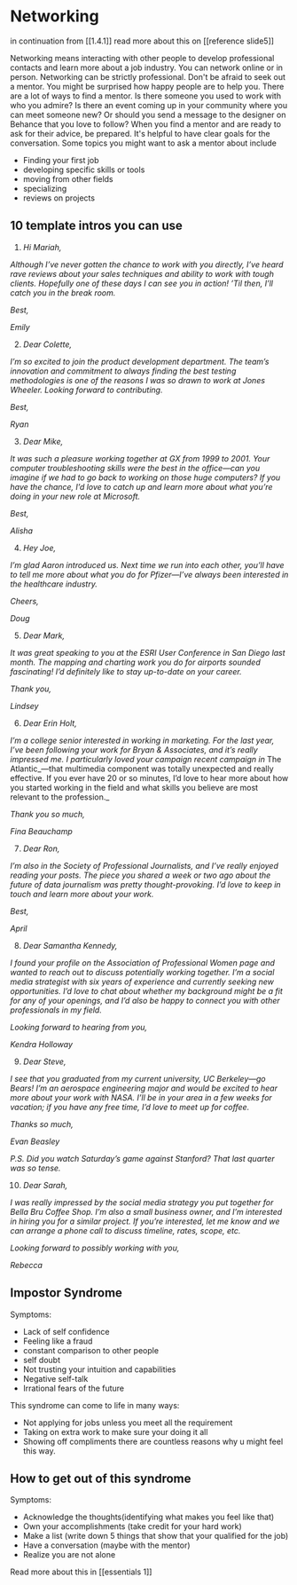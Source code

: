 # Networking
in continuation from [[1.4.1]]
read more about this on [[reference slide5]]


Networking means interacting with other people to develop professional contacts
and learn more about a job industry. You can network online or in person.
Networking can be strictly professional. 
Don't be afraid to seek out a mentor. You might be surprised how happy
people are to help you. There are a lot of ways to find a mentor.
Is there someone you used to work with who you admire? Is there an event
coming up in your community where you can meet someone new? Or
should you send a message to the designer on Behance that you love to follow?
When you find a mentor and are ready to ask for their advice, be prepared.
It's helpful to have clear goals for the conversation. Some topics you might want
to ask a mentor about include
- Finding your first job
- developing specific skills or tools
- moving from other fields 
- specializing 
- reviews on projects 

## 10 template intros you can use
1. _Hi Mariah,_

_Although I’ve never gotten the chance to work with you directly, I’ve heard rave reviews about your sales techniques and ability to work with tough clients. Hopefully one of these days I can see you in action! ’Til then, I’ll catch you in the break room._

_Best,_

_Emily_

2. _Dear Colette,_

_I’m so excited to join the product development department. The team’s innovation and commitment to always finding the best testing methodologies is one of the reasons I was so drawn to work at Jones Wheeler. Looking forward to contributing._

_Best,_

_Ryan_

3. _Dear Mike,_

_It was such a pleasure working together at GX from 1999 to 2001. Your computer troubleshooting skills were the best in the office—can you imagine if we had to go back to working on those huge computers? If you have the chance, I’d love to catch up and learn more about what you’re doing in your new role at Microsoft._

_Best,_

_Alisha_

4. _Hey Joe,_

_I’m glad Aaron introduced us. Next time we run into each other, you’ll have to tell me more about what you do for Pfizer—I’ve always been interested in the healthcare industry._

_Cheers,_

_Doug_

5. _Dear Mark,_

_It was great speaking to you at the ESRI User Conference in San Diego last month. The mapping and charting work you do for airports sounded fascinating! I’d definitely like to stay up-to-date on your career._

_Thank you,_

_Lindsey_

6. _Dear Erin Holt,_

_I’m a college senior interested in working in marketing. For the last year, I’ve been following your work for Bryan & Associates, and it’s really impressed me. I particularly loved your campaign recent campaign in_ The Atlantic_—that multimedia component was totally unexpected and really effective. If you ever have 20 or so minutes, I’d love to hear more about how you started working in the field and what skills you believe are most relevant to the profession._

_Thank you so much,_

_Fina Beauchamp_

7. _Dear Ron,_

_I’m also in the Society of Professional Journalists, and I’ve really enjoyed reading your posts. The piece you shared a week or two ago about the future of data journalism was pretty thought-provoking. I’d love to keep in touch and learn more about your work._

_Best,_

_April_

8. _Dear Samantha Kennedy,_

_I found your profile on the Association of Professional Women page and wanted to reach out to discuss potentially working together. I’m a social media strategist with six years of experience and currently seeking new opportunities. I’d love to chat about whether my background might be a fit for any of your openings, and I’d also be happy to connect you with other professionals in my field._

_Looking forward to hearing from you,_

_Kendra Holloway_

9. _Dear Steve,_

_I see that you graduated from my current university, UC Berkeley—go Bears! I’m an aerospace engineering major and would be excited to hear more about your work with NASA. I’ll be in your area in a few weeks for vacation; if you have any free time, I’d love to meet up for coffee._

_Thanks so much,_

_Evan Beasley_

_P.S. Did you watch Saturday’s game against Stanford? That last quarter was so tense._

10. _Dear Sarah,_

_I was really impressed by the social media strategy you put together for Bella Bru Coffee Shop. I’m also a small business owner, and I’m interested in hiring you for a similar project. If you’re interested, let me know and we can arrange a phone call to discuss timeline, rates, scope, etc._

_Looking forward to possibly working with you,_

_Rebecca_




## Impostor Syndrome
Symptoms:
- Lack of self confidence
- Feeling like a fraud
- constant comparison to other people
- self doubt
- Not trusting your intuition and capabilities
- Negative self-talk
- Irrational fears of the future

This syndrome can come to life in many ways:
- Not applying for jobs unless you meet all the requirement
- Taking on extra work to make sure your doing it all
- Showing off compliments
there are countless reasons why u might feel this way.

## How to get out of this syndrome
Symptoms:
- Acknowledge the thoughts(identifying what makes you feel like that)
- Own your accomplishments (take credit for your hard work)
- Make a list (write down 5 things that show that your qualified for the job)
- Have a conversation (maybe with the mentor)
- Realize you are not alone

Read more about this in [[essentials  1]]